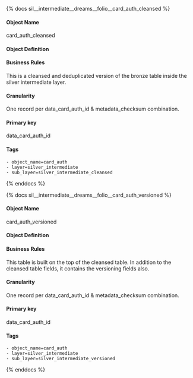 {% docs sil__intermediate__dreams__folio__card_auth_cleansed %}

#### Object Name
card_auth_cleansed

#### Object Definition


#### Business Rules
This is a cleansed and deduplicated version of the bronze table inside the silver intermediate layer.

#### Granularity
One record per data_card_auth_id & metadata_checksum combination.

#### Primary key
data_card_auth_id

#### Tags
    - object_name=card_auth
    - layer=silver_intermediate
    - sub_layer=silver_intermediate_cleansed

{% enddocs %}

{% docs sil__intermediate__dreams__folio__card_auth_versioned %}

#### Object Name
card_auth_versioned

#### Object Definition


#### Business Rules
This table is built on the top of the cleansed table. In addition to the cleansed table fields, it contains the versioning fields also.

#### Granularity
One record per data_card_auth_id & metadata_checksum combination.

#### Primary key
data_card_auth_id

#### Tags
    - object_name=card_auth
    - layer=silver_intermediate
    - sub_layer=silver_intermediate_versioned

{% enddocs %}
